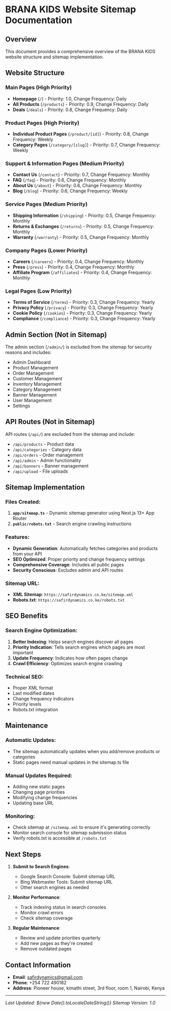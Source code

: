 # BRANA KIDS Website Sitemap Documentation

## Overview
This document provides a comprehensive overview of the BRANA KIDS website structure and sitemap implementation.

## Website Structure

### Main Pages (High Priority)
- **Homepage** (`/`) - Priority: 1.0, Change Frequency: Daily
- **All Products** (`/products`) - Priority: 0.9, Change Frequency: Daily
- **Deals** (`/deals`) - Priority: 0.8, Change Frequency: Daily

### Product Pages (High Priority)
- **Individual Product Pages** (`/product/[id]`) - Priority: 0.8, Change Frequency: Weekly
- **Category Pages** (`/category/[slug]`) - Priority: 0.7, Change Frequency: Weekly

### Support & Information Pages (Medium Priority)
- **Contact Us** (`/contact`) - Priority: 0.7, Change Frequency: Monthly
- **FAQ** (`/faq`) - Priority: 0.6, Change Frequency: Monthly
- **About Us** (`/about`) - Priority: 0.6, Change Frequency: Monthly
- **Blog** (`/blog`) - Priority: 0.6, Change Frequency: Weekly

### Service Pages (Medium Priority)
- **Shipping Information** (`/shipping`) - Priority: 0.5, Change Frequency: Monthly
- **Returns & Exchanges** (`/returns`) - Priority: 0.5, Change Frequency: Monthly
- **Warranty** (`/warranty`) - Priority: 0.5, Change Frequency: Monthly

### Company Pages (Lower Priority)
- **Careers** (`/careers`) - Priority: 0.4, Change Frequency: Monthly
- **Press** (`/press`) - Priority: 0.4, Change Frequency: Monthly
- **Affiliate Program** (`/affiliates`) - Priority: 0.4, Change Frequency: Monthly

### Legal Pages (Low Priority)
- **Terms of Service** (`/terms`) - Priority: 0.3, Change Frequency: Yearly
- **Privacy Policy** (`/privacy`) - Priority: 0.3, Change Frequency: Yearly
- **Cookie Policy** (`/cookies`) - Priority: 0.3, Change Frequency: Yearly
- **Compliance** (`/compliance`) - Priority: 0.3, Change Frequency: Yearly

## Admin Section (Not in Sitemap)
The admin section (`/admin/`) is excluded from the sitemap for security reasons and includes:
- Admin Dashboard
- Product Management
- Order Management
- Customer Management
- Inventory Management
- Category Management
- Banner Management
- User Management
- Settings

## API Routes (Not in Sitemap)
API routes (`/api/`) are excluded from the sitemap and include:
- `/api/products` - Product data
- `/api/categories` - Category data
- `/api/orders` - Order management
- `/api/admin` - Admin functionality
- `/api/banners` - Banner management
- `/api/upload` - File uploads

## Sitemap Implementation

### Files Created:
1. **`app/sitemap.ts`** - Dynamic sitemap generator using Next.js 13+ App Router
2. **`public/robots.txt`** - Search engine crawling instructions

### Features:
- **Dynamic Generation**: Automatically fetches categories and products from your API
- **SEO Optimized**: Proper priority and change frequency settings
- **Comprehensive Coverage**: Includes all public pages
- **Security Conscious**: Excludes admin and API routes

### Sitemap URL:
- **XML Sitemap**: `https://safirdynamics.co.ke/sitemap.xml`
- **Robots.txt**: `https://safirdynamics.co.ke/robots.txt`

## SEO Benefits

### Search Engine Optimization:
1. **Better Indexing**: Helps search engines discover all pages
2. **Priority Indication**: Tells search engines which pages are most important
3. **Update Frequency**: Indicates how often pages change
4. **Crawl Efficiency**: Optimizes search engine crawling

### Technical SEO:
- Proper XML format
- Last modified dates
- Change frequency indicators
- Priority levels
- Robots.txt integration

## Maintenance

### Automatic Updates:
- The sitemap automatically updates when you add/remove products or categories
- Static pages need manual updates in the sitemap.ts file

### Manual Updates Required:
- Adding new static pages
- Changing page priorities
- Modifying change frequencies
- Updating base URL

### Monitoring:
- Check sitemap at `/sitemap.xml` to ensure it's generating correctly
- Monitor search console for sitemap submission status
- Verify robots.txt is accessible at `/robots.txt`

## Next Steps

1. **Submit to Search Engines**:
   - Google Search Console: Submit sitemap URL
   - Bing Webmaster Tools: Submit sitemap URL
   - Other search engines as needed

2. **Monitor Performance**:
   - Track indexing status in search consoles
   - Monitor crawl errors
   - Check sitemap coverage

3. **Regular Maintenance**:
   - Review and update priorities quarterly
   - Add new pages as they're created
   - Remove outdated pages

## Contact Information
- **Email**: safirdynamics@gmail.com
- **Phone**: +254 722 490182
- **Address**: Pioneer house, kimathi street, 3rd floor, room 1, Nairobi, Kenya

---

*Last Updated: ${new Date().toLocaleDateString()}*
*Sitemap Version: 1.0* 